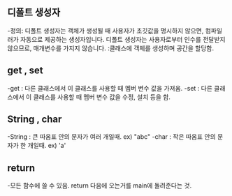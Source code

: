 ## 디폴트 생성자
-정의: 디폴트 생성자는 객체가 생성될 때 사용자가 초깃값을 명시하지 않으면, 컴파일러가 자동으로 제공하는 생성자입니다. 
       디폴트 생성자는 사용자로부터 인수를 전달받지 않으므로, 매개변수를 가지지 않습니다.
:클래스에 객체를 생성하며 공간을 할당함.

## get ,  set
-get : 다른 클래스에서 이 클래스를 사용할 때 멤버 변수 값을 가져옴.
-set : 다른 클래스에서 이 클래스를 사용할 때 멤버 변수 값을 수정, 설치 등을 함.

## String , char
-String : 큰 따옴표 안의 문자가 여러 개일때. 
ex) "abc"
-char : 작은 따옴표 안의 문자가 한 개일때. 
ex) 'a'

## return 
-모든 함수에 쓸 수 있음. 
return 다음에 오는거를 main에 돌려준다는 것.

